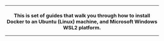 
---

<h3 align=center><p> This is set of guides that walk you through how to install Docker to an Ubuntu (Linux) machine, and Microsoft Windows WSL2 platform.</p> </h3>

---
